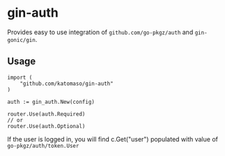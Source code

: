 # gin-auth

Provides easy to use integration of `github.com/go-pkgz/auth` and `gin-gonic/gin`.

## Usage

```golang
import (
	"github.com/katomaso/gin-auth"
)

auth := gin_auth.New(config)

router.Use(auth.Required)
// or 
router.Use(auth.Optional)
```

If the user is logged in, you will find c.Get("user") populated with value of `go-pkgz/auth/token.User`